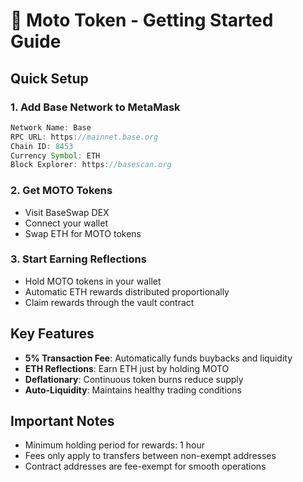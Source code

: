# 🚀 Moto Token - Getting Started Guide

## Quick Setup

### 1. Add Base Network to MetaMask
```javascript
Network Name: Base
RPC URL: https://mainnet.base.org
Chain ID: 8453
Currency Symbol: ETH
Block Explorer: https://basescan.org
```

### 2. Get MOTO Tokens
- Visit BaseSwap DEX
- Connect your wallet
- Swap ETH for MOTO tokens

### 3. Start Earning Reflections
- Hold MOTO tokens in your wallet
- Automatic ETH rewards distributed proportionally
- Claim rewards through the vault contract

## Key Features
- **5% Transaction Fee**: Automatically funds buybacks and liquidity
- **ETH Reflections**: Earn ETH just by holding MOTO
- **Deflationary**: Continuous token burns reduce supply
- **Auto-Liquidity**: Maintains healthy trading conditions

## Important Notes
- Minimum holding period for rewards: 1 hour
- Fees only apply to transfers between non-exempt addresses
- Contract addresses are fee-exempt for smooth operations